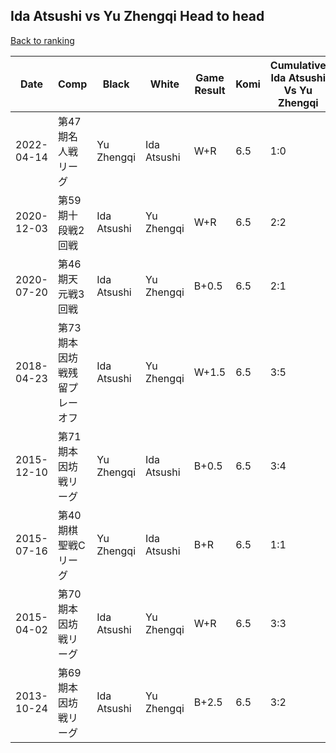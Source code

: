 ## Ida Atsushi vs Yu Zhengqi Head to head

[Back to ranking](../../index.md)




| **Date** | **Comp** | **Black** | **White** | **Game Result** | **Komi** | **Cumulative Ida Atsushi Vs Yu Zhengqi** | **Ida Atsushi Streak** | **Yu Zhengqi Streak** | 
| --- | --- | --- | --- | --- | --- | --- | --- | --- |
| 2022-04-14 | 第47期名人戦リーグ | Yu Zhengqi | Ida Atsushi | W+R | 6.5 | 1:0 | 1 | 0 | 
| 2020-12-03 | 第59期十段戦2回戦 | Ida Atsushi | Yu Zhengqi | W+R | 6.5 | 2:2 | 0 | 1 | 
| 2020-07-20 | 第46期天元戦3回戦 | Ida Atsushi | Yu Zhengqi | B+0.5 | 6.5 | 2:1 | 1 | 0 | 
| 2018-04-23 | 第73期本因坊戦残留プレーオフ | Ida Atsushi | Yu Zhengqi | W+1.5 | 6.5 | 3:5 | 0 | 3 | 
| 2015-12-10 | 第71期本因坊戦リーグ | Yu Zhengqi | Ida Atsushi | B+0.5 | 6.5 | 3:4 | 0 | 2 | 
| 2015-07-16 | 第40期棋聖戦Cリーグ | Yu Zhengqi | Ida Atsushi | B+R | 6.5 | 1:1 | 0 | 1 | 
| 2015-04-02 | 第70期本因坊戦リーグ | Ida Atsushi | Yu Zhengqi | W+R | 6.5 | 3:3 | 0 | 1 | 
| 2013-10-24 | 第69期本因坊戦リーグ | Ida Atsushi | Yu Zhengqi | B+2.5 | 6.5 | 3:2 | 1 | 0 |




